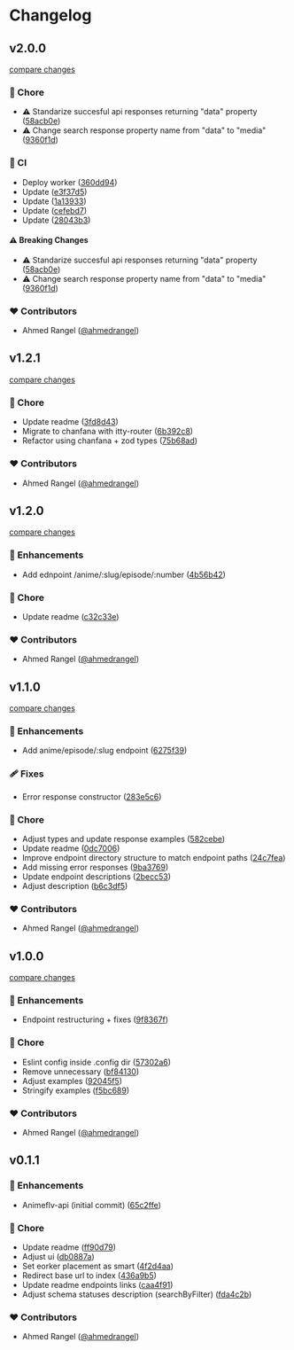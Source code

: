 # Changelog


## v2.0.0

[compare changes](https://github.com/ahmedrangel/animeflv-api/compare/v1.2.1...v2.0.0)

### 🏡 Chore

- ⚠️  Standarize succesful api responses returning "data" property ([58acb0e](https://github.com/ahmedrangel/animeflv-api/commit/58acb0e))
- ⚠️  Change search response property name from "data" to "media" ([9360f1d](https://github.com/ahmedrangel/animeflv-api/commit/9360f1d))

### 🤖 CI

- Deploy worker ([360dd94](https://github.com/ahmedrangel/animeflv-api/commit/360dd94))
- Update ([e3f37d5](https://github.com/ahmedrangel/animeflv-api/commit/e3f37d5))
- Update ([1a13933](https://github.com/ahmedrangel/animeflv-api/commit/1a13933))
- Update ([cefebd7](https://github.com/ahmedrangel/animeflv-api/commit/cefebd7))
- Update ([28043b3](https://github.com/ahmedrangel/animeflv-api/commit/28043b3))

#### ⚠️ Breaking Changes

- ⚠️  Standarize succesful api responses returning "data" property ([58acb0e](https://github.com/ahmedrangel/animeflv-api/commit/58acb0e))
- ⚠️  Change search response property name from "data" to "media" ([9360f1d](https://github.com/ahmedrangel/animeflv-api/commit/9360f1d))

### ❤️ Contributors

- Ahmed Rangel ([@ahmedrangel](http://github.com/ahmedrangel))

## v1.2.1

[compare changes](https://github.com/ahmedrangel/animeflv-api/compare/v1.2.0...v1.2.1)

### 🏡 Chore

- Update readme ([3fd8d43](https://github.com/ahmedrangel/animeflv-api/commit/3fd8d43))
- Migrate to chanfana with itty-router ([6b392c8](https://github.com/ahmedrangel/animeflv-api/commit/6b392c8))
- Refactor using chanfana + zod types ([75b68ad](https://github.com/ahmedrangel/animeflv-api/commit/75b68ad))

### ❤️ Contributors

- Ahmed Rangel ([@ahmedrangel](http://github.com/ahmedrangel))

## v1.2.0

[compare changes](https://github.com/ahmedrangel/animeflv-api/compare/v1.1.0...v1.2.0)

### 🚀 Enhancements

- Add ednpoint /anime/:slug/episode/:number ([4b56b42](https://github.com/ahmedrangel/animeflv-api/commit/4b56b42))

### 🏡 Chore

- Update readme ([c32c33e](https://github.com/ahmedrangel/animeflv-api/commit/c32c33e))

### ❤️ Contributors

- Ahmed Rangel ([@ahmedrangel](http://github.com/ahmedrangel))

## v1.1.0

[compare changes](https://github.com/ahmedrangel/animeflv-api/compare/v1.0.0...v1.1.0)

### 🚀 Enhancements

- Add anime/episode/:slug endpoint ([6275f39](https://github.com/ahmedrangel/animeflv-api/commit/6275f39))

### 🩹 Fixes

- Error response constructor ([283e5c6](https://github.com/ahmedrangel/animeflv-api/commit/283e5c6))

### 🏡 Chore

- Adjust types and update response examples ([582cebe](https://github.com/ahmedrangel/animeflv-api/commit/582cebe))
- Update readme ([0dc7006](https://github.com/ahmedrangel/animeflv-api/commit/0dc7006))
- Improve endpoint directory structure to match endpoint paths ([24c7fea](https://github.com/ahmedrangel/animeflv-api/commit/24c7fea))
- Add missing error responses ([9ba3769](https://github.com/ahmedrangel/animeflv-api/commit/9ba3769))
- Update endpoint descriptions ([2becc53](https://github.com/ahmedrangel/animeflv-api/commit/2becc53))
- Adjust description ([b6c3df5](https://github.com/ahmedrangel/animeflv-api/commit/b6c3df5))

### ❤️ Contributors

- Ahmed Rangel ([@ahmedrangel](http://github.com/ahmedrangel))

## v1.0.0

[compare changes](https://github.com/ahmedrangel/animeflv-api/compare/v0.1.1...v1.0.0)

### 🚀 Enhancements

- Endpoint restructuring + fixes ([9f8367f](https://github.com/ahmedrangel/animeflv-api/commit/9f8367f))

### 🏡 Chore

- Eslint config inside .config dir ([57302a6](https://github.com/ahmedrangel/animeflv-api/commit/57302a6))
- Remove unnecessary ([bf84130](https://github.com/ahmedrangel/animeflv-api/commit/bf84130))
- Adjust examples ([92045f5](https://github.com/ahmedrangel/animeflv-api/commit/92045f5))
- Stringify examples ([f5bc689](https://github.com/ahmedrangel/animeflv-api/commit/f5bc689))

### ❤️ Contributors

- Ahmed Rangel ([@ahmedrangel](http://github.com/ahmedrangel))

## v0.1.1


### 🚀 Enhancements

- Animeflv-api (initial commit) ([65c2ffe](https://github.com/ahmedrangel/animeflv-api/commit/65c2ffe))

### 🏡 Chore

- Update readme ([ff90d79](https://github.com/ahmedrangel/animeflv-api/commit/ff90d79))
- Adjust ui ([db0887a](https://github.com/ahmedrangel/animeflv-api/commit/db0887a))
- Set eorker placement as smart ([4f2d4aa](https://github.com/ahmedrangel/animeflv-api/commit/4f2d4aa))
- Redirect base url to index ([436a9b5](https://github.com/ahmedrangel/animeflv-api/commit/436a9b5))
- Update readme endpoints links ([caa4f91](https://github.com/ahmedrangel/animeflv-api/commit/caa4f91))
- Adjust schema statuses description (searchByFilter) ([fda4c2b](https://github.com/ahmedrangel/animeflv-api/commit/fda4c2b))

### ❤️ Contributors

- Ahmed Rangel ([@ahmedrangel](http://github.com/ahmedrangel))

